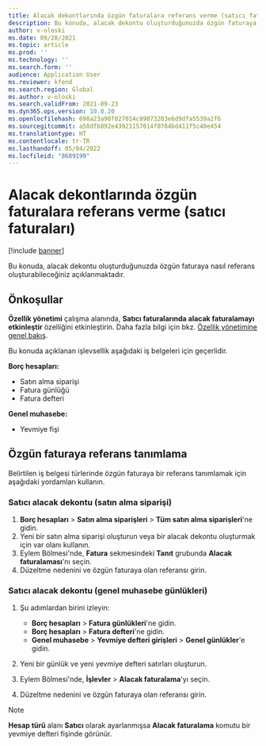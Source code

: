 ```yaml
---
title: Alacak dekontlarında özgün faturalara referans verme (satıcı faturaları)
description: Bu konuda, alacak dekontu oluşturduğunuzda özgün faturaya nasıl referans oluşturabileceğiniz açıklanmaktadır.
author: v-oloski
ms.date: 09/28/2021
ms.topic: article
ms.prod: ''
ms.technology: ''
ms.search.form: ''
audience: Application User
ms.reviewer: kfend
ms.search.region: Global
ms.author: v-oloski
ms.search.validFrom: 2021-09-23
ms.dyn365.ops.version: 10.0.20
ms.openlocfilehash: 698a23a98f027014c89073203e6d9dfa5539a2f6
ms.sourcegitcommit: a58dfb892e43921157014f0784bd411f5c40e454
ms.translationtype: HT
ms.contentlocale: tr-TR
ms.lasthandoff: 05/04/2022
ms.locfileid: "8689199"
---
```

# <a name="reference-original-invoices-in-credit-notes-vendor-invoices"></a>Alacak dekontlarında özgün faturalara referans verme (satıcı faturaları)

[!include [banner](../includes/banner.md)]

Bu konuda, alacak dekontu oluşturduğunuzda özgün faturaya nasıl referans oluşturabileceğiniz açıklanmaktadır.

## <a name="prerequisites"></a>Önkoşullar

**Özellik yönetimi** çalışma alanında, **Satıcı faturalarında alacak faturalamayı etkinleştir** özelliğini etkinleştirin. Daha fazla bilgi için bkz. [Özellik yönetimine genel bakış](../../fin-ops-core/fin-ops/get-started/feature-management/feature-management-overview.md).

Bu konuda açıklanan işlevsellik aşağıdaki iş belgeleri için geçerlidir.

**Borç hesapları:**

- Satın alma siparişi
- Fatura günlüğü
- Fatura defteri

**Genel muhasebe:**

- Yevmiye fişi

## <a name="define-a-reference-to-an-original-invoice"></a>Özgün faturaya referans tanımlama

Belirtilen iş belgesi türlerinde özgün faturaya bir referans tanımlamak için aşağıdaki yordamları kullanın.

### <a name="vendor-credit-note-purchase-order"></a>Satıcı alacak dekontu (satın alma siparişi)

1. **Borç hesapları** \> **Satın alma siparişleri** \> **Tüm satın alma siparişleri**'ne gidin.
2. Yeni bir satın alma siparişi oluşturun veya bir alacak dekontu oluşturmak için var olanı kullanın.
3. Eylem Bölmesi'nde, **Fatura** sekmesindeki **Tanıt** grubunda **Alacak faturalaması**'nı seçin.
4. Düzeltme nedenini ve özgün faturaya olan referansı girin.

### <a name="vendor-credit-note-ledger-journals"></a>Satıcı alacak dekontu (genel muhasebe günlükleri)

1. Şu adımlardan birini izleyin:

    - **Borç hesapları** \> **Fatura günlükleri**'ne gidin.
    - **Borç hesapları** \> **Fatura defteri**'ne gidin.
    - **Genel muhasebe** \> **Yevmiye defteri girişleri** \> **Genel günlükler**'e gidin.

2. Yeni bir günlük ve yeni yevmiye defteri satırları oluşturun.
3. Eylem Bölmesi'nde, **İşlevler** \> **Alacak faturalama**'yı seçin.
4. Düzeltme nedenini ve özgün faturaya olan referansı girin.

> [!NOTE]
> **Hesap türü** alanı **Satıcı** olarak ayarlanmışsa **Alacak faturalama** komutu bir yevmiye defteri fişinde görünür.

